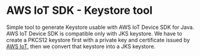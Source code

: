 # AWS IoT SDK - Keystore tool

Simple tool to generate Keystore usable with AWS IoT Device SDK for Java.
AWS IoT Device SDK is compatible only with JKS keystore.
We have to create a PKCS12 keystore first with a private key and certificate issued by [AWS IoT](https://docs.aws.amazon.com/iot/latest/developerguide/device-certs-create.html), then we convert that keystore into a JKS keystore. 